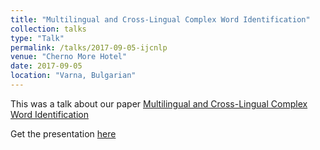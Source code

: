 ```yaml
---
title: "Multilingual and Cross-Lingual Complex Word Identification"
collection: talks
type: "Talk"
permalink: /talks/2017-09-05-ijcnlp
venue: "Cherno More Hotel"
date: 2017-09-05
location: "Varna, Bulgarian"
---
```


This was a talk about our paper [Multilingual and Cross-Lingual Complex Word Identification](https://doi.org/10.26615/978-954-452-049-6_104)

Get the presentation [here](/files/CWI_RANLP.pdf)